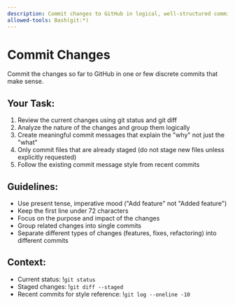 ```yaml
---
description: Commit changes to GitHub in logical, well-structured commits
allowed-tools: Bash(git:*)
---
```


# Commit Changes

Commit the changes so far to GitHub in one or few discrete commits that make sense.

## Your Task:

1. Review the current changes using git status and git diff
2. Analyze the nature of the changes and group them logically
3. Create meaningful commit messages that explain the "why" not just the "what"
4. Only commit files that are already staged (do not stage new files unless explicitly requested)
5. Follow the existing commit message style from recent commits

## Guidelines:

- Use present tense, imperative mood ("Add feature" not "Added feature")
- Keep the first line under 72 characters
- Focus on the purpose and impact of the changes
- Group related changes into single commits
- Separate different types of changes (features, fixes, refactoring) into different commits

## Context:

- Current status: !`git status`
- Staged changes: !`git diff --staged`
- Recent commits for style reference: !`git log --oneline -10`
